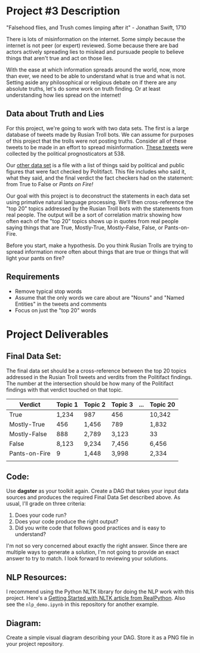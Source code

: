# Project #3 Description

"Falsehood flies, and Trush comes limping after it" - Jonathan Swift, 1710

There is lots of misinformation on the internet. Some simply because the internet is not peer (or expert) reviewed. Some because there are bad actors actively spreading lies to mislead and pursuade people to believe things that aren't true and act on those lies.

With the ease at which information spreads around the world, now, more than ever, we need to be able to understand what is true and what is not. Setting aside any philosophical or religious debate on if there are any absolute truths, let's do some work on truth finding.  Or at least understanding how lies spread on the internet!

## Data about Truth and Lies
For this project, we're going to work with two data sets.  The first is a large database of tweets made by Rusian Troll bots. We can assume for purposes of this project that the trolls were not posting truths. Consider all of these tweets to be made in an effort to spread misinformation.  [These tweets](https://www.kaggle.com/datasets/rmisra/politifact-fact-check-dataset) were collected by the political prognosticators at 538.

Our [other data set](https://github.com/fivethirtyeight/russian-troll-tweets/) is a file with a list of things said by political and public figures that were fact checked by Politifact. This file includes who said it, what they said, and the final verdict the fact checkers had on the statement: from True to False or _Pants on Fire!_

Our goal with this project is to deconstruct the statements in each data set using primative natural language processing. We'll then cross-reference the "top 20" topics addressed by the Rusian Troll bots with the statements from real people. The output will be a sort of correlation matrix showing how often each of the "top 20" topics shows up in quotes from real people saying things that are True, Mostly-True, Mostly-False, False, or Pants-on-Fire.

Before you start, make a hypothesis.  Do you think Rusian Trolls are trying to spread information more often about things that are true or things that will light your pants on fire?

## Requirements
* Remove typical stop words
* Assume that the only words we care about are "Nouns" and "Named Entities" in the tweets and comments
* Focus on just the "top 20" words

# Project Deliverables

## Final Data Set:
The final data set should be a cross-reference between the top 20 topics addressed in the Rusian Troll tweets and verdits from the Politifact findings. The number at the intersection should be how many of the Politifact findings with that verdict touched on that topic.

| Verdict | Topic 1 | Topic 2 | Topic 3 | ... | Topic 20 |
|---------|---------|---------|---------|-----|----------|
| True    |   1,234 |     987 |     456 |     |   10,342 |
| Mostly-True|  456 |   1,456 |     789 |     |    1,832 |
| Mostly-False| 888 |   2,789 |   3,123 |     |       33 |
| False   |   8,123 |   9,234 |   7,456 |     |    6,456 |
| Pants-on-Fire|  9 |   1,448 |   3,998 |     |    2,334 |
|         |         |         |         |     |          |

## Code:
Use **dagster** as your toolkit again. Create a DAG that takes your input data sources and produces the required Final Data Set described above. As usual, I'll grade on three criteria:
1. Does your code run?
2. Does your code produce the right output?
3. Did you write code that follows good practices and is easy to understand?

I'm not so very concerned about exactly the right answer. Since there are multiple ways to generate a solution, I'm not going to provide an exact answer to try to match. I look forward to reviewing your solutions.

## NLP Resources:
I recommend using the Python NLTK library for doing the NLP work with this project. Here's a [Getting Started with NLTK article from RealPython](https://realpython.com/nltk-nlp-python/).  Also see the `nlp_demo.ipynb` in this repository for another example.

## Diagram:
Create a simple visual diagram describing your DAG. Store it as a PNG file in your project repository.

